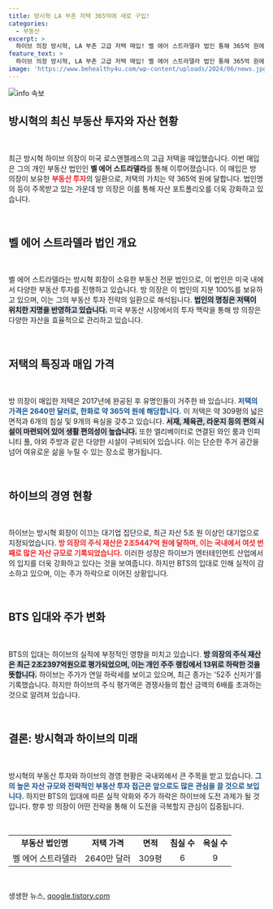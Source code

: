 ```yaml
---
title: 방시혁 LA 부촌 저택 365억에 새로 구입!
categories:
  - 부동산
excerpt: >
  하이브 의장 방시혁, LA 부촌 고급 저택 매입! 벨 에어 스트라델라 법인 통해 365억 원에 셀러브리티들 발걸음이 끊이지 않았던 이 집의 매력은 무엇일까? 지금 클릭해 확인하세요!
feature_text: >
  하이브 의장 방시혁, LA 부촌 고급 저택 매입! 벨 에어 스트라델라 법인 통해 365억 원에 셀러브리티들 발걸음이 끊이지 않았던 이 집의 매력은 무엇일까? 지금 클릭해 확인하세요!
image: 'https://www.behealthy4u.com/wp-content/uploads/2024/06/news.jpg'
---
```


<p><img src="https://www.behealthy4u.com/wp-content/uploads/2024/06/news.jpg" alt="info 속보" /></p>

<h2 data-ke-size="size26">방시혁의 최신 부동산 투자와 자산 현황</h2>

<p data-ke-size="size16">&nbsp;</p>

<p>최근 방시혁 하이브 의장이 미국 로스앤젤레스의 고급 저택을 매입했습니다. 이번 매입은 그의 개인 부동산 법인인 <b>벨 에어 스트라델라</b>를 통해 이루어졌습니다. 이 매입은 방 의장이 보유한 <b><span style="color: #ee2323;">부동산 투자</span></b>의 일환으로, 저택의 가치는 약 365억 원에 달합니다. 법인명의 등이 주목받고 있는 가운데 방 의장은 이를 통해 자산 포트폴리오를 더욱 강화하고 있습니다. </p>

<p data-ke-size="size16">&nbsp;</p>

<h2 data-ke-size="size26">벨 에어 스트라델라 법인 개요</h2>

<p data-ke-size="size16">&nbsp;</p>

<p>벨 에어 스트라델라는 방시혁 회장이 소유한 부동산 전문 법인으로, 이 법인은 미국 내에서 다양한 부동산 투자를 진행하고 있습니다. 방 의장은 이 법인의 지분 100%를 보유하고 있으며, 이는 그의 부동산 투자 전략의 일환으로 해석됩니다. <b><span style="background-color: #21538527;">법인의 명칭은 저택이 위치한 지명을 반영하고 있습니다.</span></b> 미국 부동산 시장에서의 투자 맥락을 통해 방 의장은 다양한 자산을 효율적으로 관리하고 있습니다. </p>

<p data-ke-size="size16">&nbsp;</p>

<h2 data-ke-size="size26">저택의 특징과 매입 가격</h2>

<p data-ke-size="size16">&nbsp;</p>

<p>방 의장이 매입한 저택은 2017년에 완공된 후 유명인들이 거주한 바 있습니다. <b><span style="color: #1a5490;">저택의 가격은 2640만 달러로, 한화로 약 365억 원에 해당합니다.</span></b> 이 저택은 약 309평의 넓은 면적과 6개의 침실 및 9개의 욕실을 갖추고 있습니다. <b><span style="background-color: #21538527;">서재, 체육관, 라운지 등의 편의 시설이 마련되어 있어 생활 편의성이 높습니다.</span></b> 또한 엘리베이터로 연결된 와인 룸과 인피니티 풀, 야외 주방과 같은 다양한 시설이 구비되어 있습니다. 이는 단순한 주거 공간을 넘어 여유로운 삶을 누릴 수 있는 장소로 평가됩니다.</p>

<p data-ke-size="size16">&nbsp;</p>

<h2 data-ke-size="size26">하이브의 경영 현황</h2>

<p data-ke-size="size16">&nbsp;</p>

<p>하이브는 방시혁 회장이 이끄는 대기업 집단으로, 최근 자산 5조 원 이상인 대기업으로 지정되었습니다. <b><span style="color: #ee2323;">방 의장의 주식 재산은 2조5447억 원에 달하며, 이는 국내에서 여섯 번째로 많은 자산 규모로 기록되었습니다.</span></b> 이러한 성장은 하이브가 엔터테인먼트 산업에서의 입지를 더욱 강화하고 있다는 것을 보여줍니다. 하지만 BTS의 입대로 인해 실적이 감소하고 있으며, 이는 주가 하락으로 이어진 상황입니다.</p>

<p data-ke-size="size16">&nbsp;</p>

<h2 data-ke-size="size26">BTS 입대와 주가 변화</h2>

<p data-ke-size="size16">&nbsp;</p>

<p>BTS의 입대는 하이브의 실적에 부정적인 영향을 미치고 있습니다. <b><span style="background-color: #21538527;">방 의장의 주식 재산은 최근 2조2397억원으로 평가되었으며, 이는 개인 주주 랭킹에서 13위로 하락한 것을 뜻합니다.</span></b> 하이브는 주가가 연일 하락세를 보이고 있으며, 최근 종가는 '52주 신저가'를 기록했습니다. 하지만 하이브의 주식 평가액은 경쟁사들의 합산 금액의 6배를 초과하는 것으로 알려져 있습니다.</p>

<p data-ke-size="size16">&nbsp;</p>

<h2 data-ke-size="size26">결론: 방시혁과 하이브의 미래</h2>

<p data-ke-size="size16">&nbsp;</p>

<p>방시혁의 부동산 투자와 하이브의 경영 현황은 국내외에서 큰 주목을 받고 있습니다. <b><span style="color: #1a5490;">그의 높은 자산 규모와 전략적인 부동산 투자 접근은 앞으로도 많은 관심을 끌 것으로 보입니다.</span></b> 하지만 BTS의 입대에 따른 실적 악화와 주가 하락은 하이브에 도전 과제가 될 것입니다. 향후 방 의장이 어떤 전략을 통해 이 도전을 극복할지 관심이 집중됩니다. </p>

<p data-ke-size="size16">&nbsp;</p>

<table style="width: 100%; border-collapse: collapse;">
<tr>
<td style="text-align: center; height: 17px;"><b>부동산 법인명</b></td>
<td style="text-align: center; height: 17px;"><b>저택 가격</b></td>
<td style="text-align: center; height: 17px;"><b>면적</b></td>
<td style="text-align: center; height: 17px;"><b>침실 수</b></td>
<td style="text-align: center; height: 17px;"><b>욕실 수</b></td>
</tr>
<tr>
<td style="text-align: center; height: 17px;">벨 에어 스트라델라</td>
<td style="text-align: center; height: 17px;">2640만 달러</td>
<td style="text-align: center; height: 17px;">309평</td>
<td style="text-align: center; height: 17px;">6</td>
<td style="text-align: center; height: 17px;">9</td>
</tr>
</table>

<p data-ke-size="size16">&nbsp;</p>
생생한 뉴스, <a href="https://qoogle.tistory.com" rel="dofollow">qoogle.tistory.com</a>


